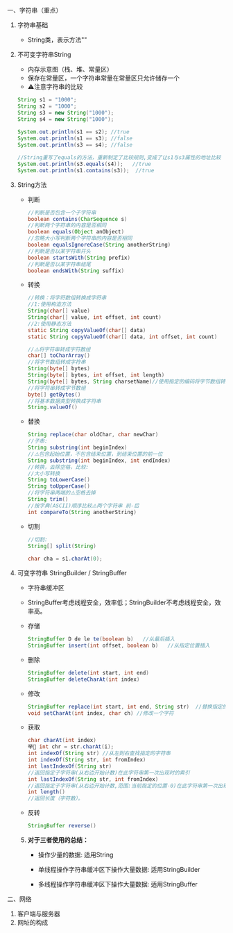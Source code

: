 一、字符串（重点）

1. 字符串基础

   * String类，表示方法""

2. 不可变字符串String

   * 内存示意图（栈、堆、常量区）
   * 保存在常量区，一个字符串常量在常量区只允许储存一个
   * ⚠️注意字符串的比较

   ```java
   String s1 = "1000";
   String s2 = "1000";
   String s3 = new String("1000");
   String s4 = new String("1000");
       	
   System.out.println(s1 == s2); //true
   System.out.println(s1 == s3); //false
   System.out.println(s3 == s4); //false
   
   //String重写了equals的方法，重新制定了比较规则,变成了让s1与s3属性的地址比较
   System.out.println(s3.equals(s4));   //true
   System.out.println(s1.contains(s3));  //true
   ```

3. String方法

   * 判断

     ```java
     //判断是否包含一个子字符串
     boolean contains(CharSequence s) 
     //判断两个字符串的内容是否相同
     boolean equals(Object anObject) 
     //忽略大小写判断两个字符串的内容是否相同
     boolean equalsIgnoreCase(String anotherString) 
     //判断是否以某字符串开头
     boolean startsWith(String prefix)
     //判断是否以某字符串结尾
     boolean endsWith(String suffix) 
     ```

   * 转换

     ```java
     //转换：将字符数组转换成字符串
     //1:使用构造方法
     String(char[] value) 
     String(char[] value, int offset, int count) 
     //2:使用静态方法
     static String copyValueOf(char[] data) 
     static String copyValueOf(char[] data, int offset, int count) 
     
     //⚠️将字符串转成字符数组
     char[] toCharArray() 
     //将字节数组转成字符串
     String(byte[] bytes) 
     String(byte[] bytes, int offset, int length)
     String(byte[] bytes, String charsetName)//使用指定的编码将字节数组转换成字符成
     //将字符串转成字节数组
     byte[] getBytes() 
     //将基本数据类型转换成字符串
     String.valueOf()
     ```

   * 替换

     ```java
     String replace(char oldChar, char newChar) 
     //子串:
     String substring(int beginIndex)  
     //⚠️包含起始位置，不包含结束位置，到结束位置的前一位
     String substring(int beginIndex, int endIndex)
     //转换，去除空格，比较:
     //大小写转换
     String toLowerCase() 
     String toUpperCase()
     //将字符串两端的⚠️空格去掉
     String trim()  
     //按字典(ASCII)顺序比较⚠️两个字符串 前-后
     int compareTo(String anotherString)
     ```

   * 切割

     ```java
     //切割:
     String[] split(String)
       
     char cha = s1.charAt(0);
     ```

     

4. 可变字符串 StringBuilder / StringBuffer

   * 字符串缓冲区

   * StringBuffer考虑线程安全，效率低；StringBuilder不考虑线程安全，效率高。

   * 存储

     ```java
     StringBuffer D de le te(boolean b)   //从最后插入
     StringBuffer insert(int offset, boolean b)   //从指定位置插入
     ```

   * 删除

     ```java
     StringBuffer delete(int start, int end) 
     StringBuffer deleteCharAt(int index)
     ```

   * 修改

     ```java
     StringBuffer replace(int start, int end, String str)  //替换指定的子字符串
     void setCharAt(int index, char ch) //修改一个字符
     ```

   * 获取

     ```java
     char charAt(int index) 
     举🌰 int chr = str.charAt(i);
     int indexOf(String str) //从左到右查找指定的字符串
     int indexOf(String str, int fromIndex)
     int lastIndexOf(String str) 
     //返回指定子字符串(从右边开始计数)在此字符串第一次出现时的索引
     int lastIndexOf(String str, int fromIndex) 
     //返回指定子字符串(从右边开始计数,范围:当前指定的位置-0)在此字符串第一次出现时的索引 
     int length() 
     //返回长度（字符数）。
     ```

   * 反转

     ```java
     StringBuffer reverse()
     ```

   5. **对于三者使用的总结：**

      * 操作少量的数据: 适用String

      * 单线程操作字符串缓冲区下操作大量数据: 适用StringBuilder

      * 多线程操作字符串缓冲区下操作大量数据: 适用StringBuffer



二、网络

1. 客户端与服务器
2. 网址的构成

